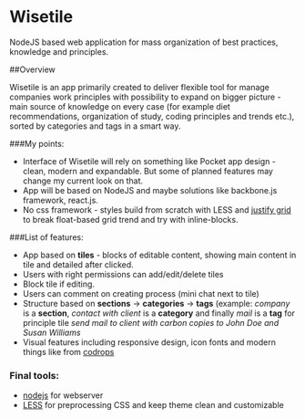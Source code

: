 # Wisetile

NodeJS based web application for mass organization of best practices, knowledge and principles.

##Overview

Wisetile is an app primarily created to deliver flexible tool for manage companies work principles with possibility to expand on bigger picture - main source of knowledge on every case (for example diet recommendations, organization of study, coding principles and trends etc.), sorted by categories and tags in a smart way.

###My points:

* Interface of Wisetile will rely on something like Pocket app design - clean, modern and expandable. But some of planned features may change my current look on that.
* App will be based on NodeJS and maybe solutions like backbone.js framework, react.js. 
* No css framework - styles build from scratch with LESS and [justify grid](http://mrdoobhttp://justifygrid.com/) to break float-based grid trend and try with inline-blocks.

###List of features:

* App based on **tiles** - blocks of editable content, showing main content in tile and detailed after clicked.
* Users with right permissions can add/edit/delete tiles
* Block tile if editing.
* Users can comment on creating process (mini chat next to tile)
* Structure based on **sections** -> **categories** -> **tags** (example: *company* is a **section**, *contact with client* is a **category** and finally *mail* is a **tag** for principle tile *send mail to client with carbon copies to John Doe and Susan Williams*
* Visual features including responsive design, icon fonts and modern things like from [codrops](http://tympanus.net/codrops/)

### Final tools:

 * [nodejs](https://nodejs.org/) for webserver
 * [LESS](http://lesscss.org/) for preprocessing CSS and keep theme clean and customizable